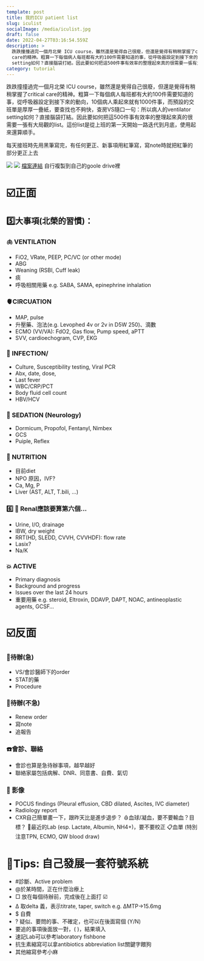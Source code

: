 ```yaml
---
template: post
title: 我的ICU patient list
slug: iculist
socialImage: /media/iculist.jpg
draft: false
date: 2022-04-27T03:16:54.559Z
description: >
  跌跌撞撞過完一個月北榮 ICU course，雖然還是覺得自己很廢，但還是覺得有稍稍掌握了critical
  care的精神。粗算一下每個病人每班都有大約100件需要知道的事，從呼吸器設定到接下來的動向，10個病人乘起來就有1000件事，而預設的交班單是厚厚一疊紙，要查找也不夠快，查房VS隨口一句：所以病人的ventilator
  setting如何？直接腦袋打結。因此要如何把這500件事有效率的整理起來真的很需要一張有大局觀的list。這份list是從上班的第一天開始一路迭代到月底，使用起來還算順手。
category: tutorial
---
```

跌跌撞撞過完一個月北榮 ICU course，雖然還是覺得自己很廢，但還是覺得有稍稍掌握了critical care的精神。粗算一下每個病人每班都有大約100件需要知道的事，從呼吸器設定到接下來的動向，10個病人乘起來就有1000件事，而預設的交班單是厚厚一疊紙，要查找也不夠快，查房VS隨口一句：所以病人的ventilator setting如何？直接腦袋打結。因此要如何把這500件事有效率的整理起來真的很需要一張有大局觀的list。這份list是從上班的第一天開始一路迭代到月底，使用起來還算順手。

每天接班時先用黑筆寫完，有任何更正、新事項用紅筆寫，寫note時就把紅筆的部分更正上去

![](https://i.imgur.com/Vrogrpe.jpg)
![](https://i.imgur.com/AG7sxOf.jpg)
[檔案連結](https://bit.ly/iculist) 自行複製到自己的goole drive裡

# ☑️正面
## 5️⃣大事項(北榮的習慣)：
### 🫁 VENTILATION
- FiO2, VRate, PEEP, PC/VC (or other mode)
- ABG
- Weaning (RSBI, Cuff leak)
- 痰
- 呼吸相關用藥 e.g. SABA, SAMA, epinephrine inhalation

### 🫀CIRCUATION
- MAP, pulse
- 升壓藥、泡法(e.g. Levophed 4v or 2v in D5W 250)、滴數
- ECMO (VV/VA): FdO2, Gas flow, Pump speed, aPTT
- SVV, cardioechogram, CVP, EKG

### 🦠 INFECTION/
- Culture, Susceptibility testing, Viral PCR
- Abx, date, dose, 
- Last fever
- WBC/CRP/PCT
- Body fluid cell count
- HBV/HCV

### 🧠 SEDATION (Neurology)
- Dormicum, Propofol, Fentanyl, Nimbex
- GCS
- Puiple, Reflex

### 🍔 NUTRITION
- 目前diet
- NPO 原因，IVF?
- Ca, Mg, P
- Liver (AST, ALT, T.bili, …)

### 6️⃣ 🚽 Renal應該要算第六個…
- Urine, I/O, drainage
- IBW, dry weight
- RRT(HD, SLEDD, CVVH, CVVHDF): flow rate 
- Lasix?
- Na/K

### 💥 ACTIVE
- Primary diagnosis
- Background and progress  
- Issues over the last 24 hours
- 重要用藥 e.g. steroid, Eltroxin, DDAVP, DAPT, NOAC, antineoplastic agents, GCSF… 

# ☑️反面
### 📌待辦(急)
- VS/會診醫師下的order
- STAT的藥
- Procedure

### 📍待辦(不急)
- Renew order
- 寫note
- 追報告

### ☎️會診、聯絡
- 會診也算是急待辦事項，越早越好
- 聯絡家屬包括病解、DNR、同意書、自費、氣切

### 📸 影像
- POCUS findings (Pleural effusion, CBD dilated, Ascites, IVC diameter)
- Radiology report 
- CXR自己簡單畫一下，跟昨天比是進步退步？
🩸血球/凝血，要不要輸血？目標？
🧪最近的Lab (esp. Lactate, Albumin, NH4+)，要不要校正
📋血單 (特別注意TPN, ECMO, QW blood draw)

# 🧐Tips: 自己發展一套符號系統
- #診斷、Active problem
- @於某時間，正在什麼治療上
- □ 放在每個待辦前，完成後在上面打 ☑️
- Δ 取delta 義，表示titrate, taper, switch e.g. ΔMTP→15.6mg 
- $ 自費
- ? 疑似、要問的事、不確定，也可以在後面寫個 (Y/N) 
- 要追的事項後面放一對，(   )，結果填入
- 速記Lab可以參考laboratory fishbone
- 抗生素縮寫可以拿antibiotics abbreviation list關鍵字餵狗
- 其他縮寫參考小麻

